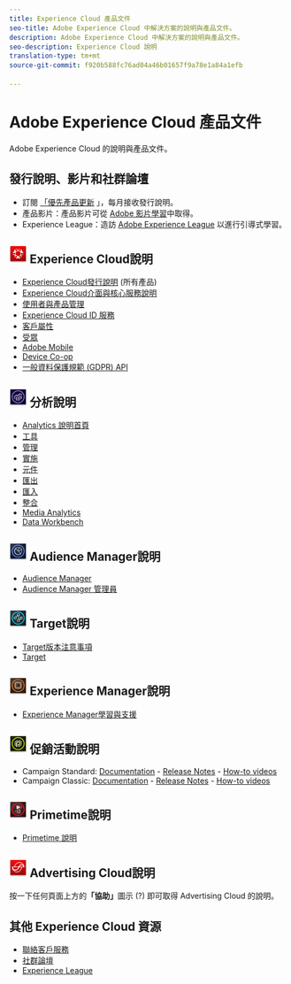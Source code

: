 ```yaml
---
title: Experience Cloud 產品文件
seo-title: Adobe Experience Cloud 中解決方案的說明與產品文件。
description: Adobe Experience Cloud 中解決方案的說明與產品文件。
seo-description: Experience Cloud 說明
translation-type: tm+mt
source-git-commit: f920b588fc76ad04a46b01657f9a78e1a84a1efb

---
```



# Adobe Experience Cloud 產品文件

Adobe Experience Cloud 的說明與產品文件。

## 發行說明、影片和社群論壇

* 訂閱 [「優先產品更新](https://www.adobe.com/subscription/priority-product-update.html) 」，每月接收發行說明。
* 產品影片：產品影片可從 [Adobe 影片學習](https://helpx.adobe.com/experience-cloud/tutorials.html)中取得。
* Experience League：造訪 [Adobe Experience League](https://landing.adobe.com/experience-league/) 以進行引導式學習。

## ![Experience Cloud說明](assets/experience_cloud_appicon_32.png) Experience Cloud說明

* [Experience Cloud發行說明](https://docs.adobe.com/content/help/en/release-notes/experience-cloud/current.html) (所有產品)
* [Experience Cloud介面與核心服務說明](https://docs.adobe.com/content/help/en/core-services/interface/experience-cloud.html)
* [使用者與產品管理](https://docs.adobe.com/content/help/en/core-services/interface/manage-users-and-products/admin-getting-started.html)
* [Experience Cloud ID 服務](https://docs.adobe.com/content/help/en/id-service/using/home.html)
* [客戶屬性](https://docs.adobe.com/content/help/en/core-services/interface/customer-attributes/attributes.html)
* [受眾](https://docs.adobe.com/content/help/en/core-services/interface/audiences/audience-library.html)
* [Adobe Mobile](https://docs.adobe.com/content/help/en/mobile-services/using/home.html)
* [Device Co-op](https://docs.adobe.com/content/help/en/device-co-op/using/home.html)
* [一般資料保護規範 (GDPR) API](https://www.adobe.io/apis/experiencecloud/gdpr.html)

## ![Analytics說明](assets/mc_analytics_32.png) 分析說明

* [Analytics 說明首頁](https://docs.adobe.com/content/help/en/analytics/landing/home.html)
* [工具](https://docs.adobe.com/content/help/en/analytics/analyze/home.html)
* [管理](https://docs.adobe.com/content/help/en/analytics/admin/home.html)
* [實施](https://docs.adobe.com/content/help/en/analytics/implementation/home.html)
* [元件](https://docs.adobe.com/content/help/en/analytics/components/home.html)
* [匯出](https://docs.adobe.com/content/help/en/analytics/export/home.html)
* [匯入](https://docs.adobe.com/content/help/en/analytics/import/home.html)
* [整合](https://docs.adobe.com/content/help/en/analytics/integration/home.html)
* [Media Analytics](https://docs.adobe.com/content/help/en/media-analytics/using/media-overview.html)
* [Data Workbench](https://marketing.adobe.com/resources/help/en_US/insight/)

## ![Audience Manager說明](assets/mc_audiencemanager_32.png) Audience Manager說明

* [Audience Manager](https://marketing.adobe.com/resources/help/en_US/aam/)
* [Audience Manager 管理員](https://marketing.adobe.com/resources/help/en_US/aam/admin/index.html)

## ![Target Help](assets/mc_target_32.png) Target說明

* [Target版本注意事項](https://docs.adobe.com/content/help/en/target/using/release-notes/release-notes.html)
* [Target](https://docs.adobe.com/content/help/en/target/using/target-home.html)

## ![Experience Manager說明](assets/mc_experiencemanager_32.png) Experience Manager說明

* [Experience Manager學習與支援](https://helpx.adobe.com/support/experience-manager.html)

## ![促銷活動說明](assets/mc_campaign_32.png) 促銷活動說明

* Campaign Standard: [Documentation](https://helpx.adobe.com/support/campaign/standard.html) - [Release Notes](https://docs.adobe.com/content/help/en/campaign-standard/using/release-notes/release-notes.html) - [How-to videos](https://docs.adobe.com/content/help/en/campaign-learn/campaign-standard-tutorials/overview.html)
* Campaign Classic: [Documentation](https://helpx.adobe.com/support/campaign/classic.html) - [Release Notes](https://docs.campaign.adobe.com/doc/AC/en/RN.html) - [How-to videos](https://docs.adobe.com/content/help/en/campaign-learn/campaign-classic-tutorials/overview.html)

## ![Primetime說明](assets/primetime_app_32.png) Primetime說明

* [Primetime 說明](http://help.adobe.com/en_US/primetime/)

## ![Advertising Cloud說明](assets/advertisingcloud_appicon_32.png) Advertising Cloud說明

按一下任何頁面上方的&#x200B;**「協助」**&#x200B;圖示 (?) 即可取得 Advertising Cloud 的說明。

## 其他 Experience Cloud 資源

* [聯絡客戶服務](https://helpx.adobe.com/contact/enterprise-support.ec.html)
* [社群論壇](https://forums.adobe.com/community/experience-cloud)
* [Experience League](https://landing.adobe.com/experience-league/)